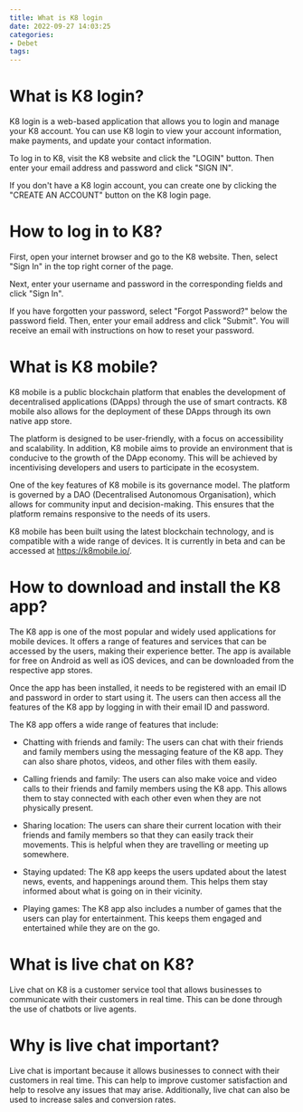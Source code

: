 ```yaml
---
title: What is K8 login
date: 2022-09-27 14:03:25
categories:
- Debet
tags:
---
```



#  What is K8 login?

K8 login is a web-based application that allows you to login and manage your K8 account. You can use K8 login to view your account information, make payments, and update your contact information.

To log in to K8, visit the K8 website and click the "LOGIN" button. Then enter your email address and password and click "SIGN IN".

If you don't have a K8 login account, you can create one by clicking the "CREATE AN ACCOUNT" button on the K8 login page.

#  How to log in to K8?

First, open your internet browser and go to the K8 website. Then, select "Sign In" in the top right corner of the page.

Next, enter your username and password in the corresponding fields and click "Sign In".

If you have forgotten your password, select "Forgot Password?" below the password field. Then, enter your email address and click "Submit". You will receive an email with instructions on how to reset your password.

#  What is K8 mobile?

K8 mobile is a public blockchain platform that enables the development of decentralised applications (DApps) through the use of smart contracts. K8 mobile also allows for the deployment of these DApps through its own native app store.

The platform is designed to be user-friendly, with a focus on accessibility and scalability. In addition, K8 mobile aims to provide an environment that is conducive to the growth of the DApp economy. This will be achieved by incentivising developers and users to participate in the ecosystem.

One of the key features of K8 mobile is its governance model. The platform is governed by a DAO (Decentralised Autonomous Organisation), which allows for community input and decision-making. This ensures that the platform remains responsive to the needs of its users.

K8 mobile has been built using the latest blockchain technology, and is compatible with a wide range of devices. It is currently in beta and can be accessed at https://k8mobile.io/.

#  How to download and install the K8 app?

The K8 app is one of the most popular and widely used applications for mobile devices. It offers a range of features and services that can be accessed by the users, making their experience better. The app is available for free on Android as well as iOS devices, and can be downloaded from the respective app stores.

Once the app has been installed, it needs to be registered with an email ID and password in order to start using it. The users can then access all the features of the K8 app by logging in with their email ID and password.

The K8 app offers a wide range of features that include:

- Chatting with friends and family: The users can chat with their friends and family members using the messaging feature of the K8 app. They can also share photos, videos, and other files with them easily.

- Calling friends and family: The users can also make voice and video calls to their friends and family members using the K8 app. This allows them to stay connected with each other even when they are not physically present.

- Sharing location: The users can share their current location with their friends and family members so that they can easily track their movements. This is helpful when they are travelling or meeting up somewhere.

- Staying updated: The K8 app keeps the users updated about the latest news, events, and happenings around them. This helps them stay informed about what is going on in their vicinity.

- Playing games: The K8 app also includes a number of games that the users can play for entertainment. This keeps them engaged and entertained while they are on the go.

#  What is live chat on K8?

Live chat on K8 is a customer service tool that allows businesses to communicate with their customers in real time. This can be done through the use of chatbots or live agents.

# Why is live chat important?

Live chat is important because it allows businesses to connect with their customers in real time. This can help to improve customer satisfaction and help to resolve any issues that may arise. Additionally, live chat can also be used to increase sales and conversion rates.